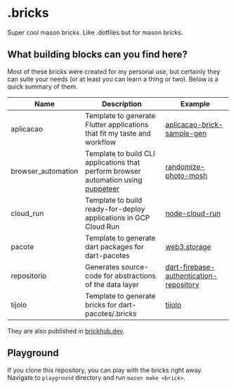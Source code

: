 # .bricks

Super cool mason bricks. Like .dotfiles but for mason bricks.

## What building blocks can you find here?

Most of these bricks were created for my personal use, but certainly they can suite your needs (or at least you can learn a thing or two). Below is a quick summary of them.

|Name|Description|Example|
|----|-----------|-------|
|aplicacao|Template to generate Flutter applications that fit my taste and workflow|[aplicacao-brick-sample-gen](https://github.com/freitzzz/aplicacao-brick-sample-gen)|
|browser_automation|Template to build CLI applications that perform browser automation using [puppeteer](https://github.com/xvrh/puppeteer-dart)|[randomize-photo-mosh](https://github.com/cobrinhas/randomize-photo-mosh)|
|cloud_run|Template to build ready-for-deploy applications in GCP Cloud Run|[node-cloud-run](https://github.com/freitzzz/node-cloud-run)|
|pacote|Template to generate dart packages for dart-pacotes|[web3.storage](https://github.com/dart-pacotes/web3.storage)|
|repositorio|Generates source-code for abstractions of the data layer|[dart-firebase-authentication-repository](https://github.com/freitzzz/dart-firebase-authentication-repository)|
|tijolo|Template to generate bricks for dart-pacotes/.bricks|[tijolo](https://github.com/dart-pacotes/.bricks/tree/master/tijolo)|

They are also published in [brickhub.dev](https://brickhub.dev/).

## Playground

If you clone this repository, you can play with the bricks right away. Navigate to `playground` directory and run `mason make <brick>`.